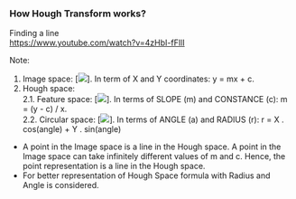 
### How Hough Transform works?
Finding a line  
https://www.youtube.com/watch?v=4zHbI-fFIlI

Note: 
1. Image space: [<img src="https://latex.codecogs.com/gif.latex?y=mx+c"/>]. In term of X and Y coordinates: y = mx + c. 
2. Hough space:  
2.1. Feature space: [<img src="https://latex.codecogs.com/gif.latex?m=(y-c)/x"/>]. In terms of SLOPE (m) and CONSTANCE (c): m = (y - c) / x.  
2.2. Circular space: [<img src="https://latex.codecogs.com/gif.latex?R_{Radius}=X.\cos(\theta)+Y.\sin\theta" />]. In terms of ANGLE (a)  and RADIUS (r): r = X . cos(angle) + Y . sin(angle)
* A point in the Image space is a line in the Hough space. A point in the Image space can take infinitely different values of m and c. Hence, the point representation is a line in the Hough space.
* For better representation of Hough Space formula with Radius and Angle is considered.
 
